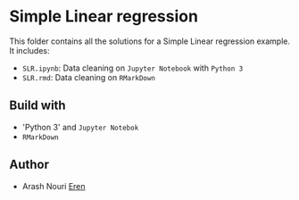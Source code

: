 # Simple Linear regression 
This folder contains all the solutions for a Simple Linear regression example. It includes:
* `SLR.ipynb`: Data cleaning on `Jupyter Notebook` with `Python 3`
* `SLR.rmd`: Data cleaning on `RMarkDown`

## Build with

* 'Python 3' and `Jupyter Notebok`
* `RMarkDown`

## Author

* Arash Nouri [Eren](https://github.com/arasharn)
